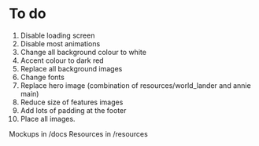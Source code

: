 # To do
1. Disable loading screen
2. Disable most animations
3. Change all background colour to white
4. Accent colour to dark red
5. Replace all background images
6. Change fonts
7. Replace hero image (combination of resources/world_lander and annie main)
8. Reduce size of features images
9. Add lots of padding at the footer 
10. Place all images.

Mockups in /docs
Resources in /resources